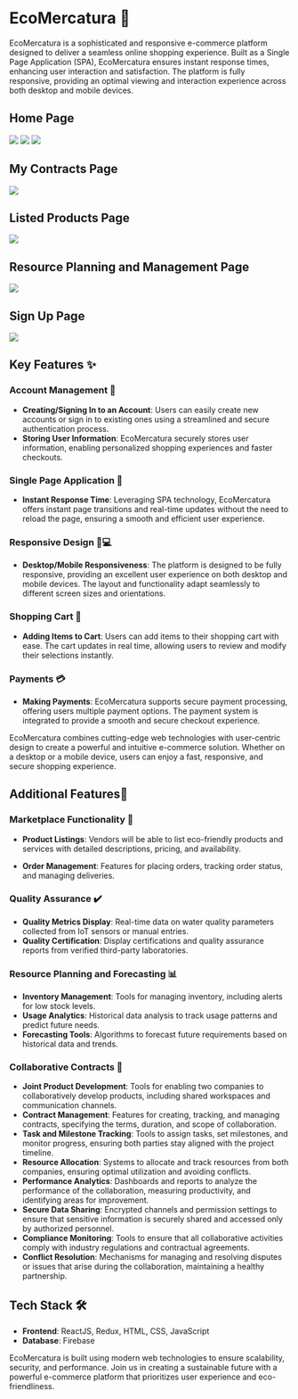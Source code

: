 # EcoMercatura 🌿

EcoMercatura is a sophisticated and responsive e-commerce platform designed to deliver a seamless online shopping experience. Built as a Single Page Application (SPA), EcoMercatura ensures instant response times, enhancing user interaction and satisfaction. The platform is fully responsive, providing an optimal viewing and interaction experience across both desktop and mobile devices.

## Home Page

<img src="./public/assets/background/homepageo.png">
<img src="./public/assets/background/Homepage2.png">
<img src="./public/assets/background/HomePage3.png">

## My Contracts Page

<img src="./public/assets/background/mycontracts.png">

## Listed Products Page

<img src="./public/assets/background/listed.png">

## Resource Planning and Management Page

<img src="./public/assets/background/resource.png">

## Sign Up Page

<img src="./public/assets/background/signup.png">

## Key Features ✨

### Account Management 👤

- **Creating/Signing In to an Account**: Users can easily create new accounts or sign in to existing ones using a streamlined and secure authentication process.
- **Storing User Information**: EcoMercatura securely stores user information, enabling personalized shopping experiences and faster checkouts.

### Single Page Application 🚀

- **Instant Response Time**: Leveraging SPA technology, EcoMercatura offers instant page transitions and real-time updates without the need to reload the page, ensuring a smooth and efficient user experience.

### Responsive Design 📱💻

- **Desktop/Mobile Responsiveness**: The platform is designed to be fully responsive, providing an excellent user experience on both desktop and mobile devices. The layout and functionality adapt seamlessly to different screen sizes and orientations.

### Shopping Cart 🛒

- **Adding Items to Cart**: Users can add items to their shopping cart with ease. The cart updates in real time, allowing users to review and modify their selections instantly.

### Payments 💳

- **Making Payments**: EcoMercatura supports secure payment processing, offering users multiple payment options. The payment system is integrated to provide a smooth and secure checkout experience.

EcoMercatura combines cutting-edge web technologies with user-centric design to create a powerful and intuitive e-commerce solution. Whether on a desktop or a mobile device, users can enjoy a fast, responsive, and secure shopping experience.

## Additional Features🚧

### Marketplace Functionality 🏬

- **Product Listings**: Vendors will be able to list eco-friendly products and services with detailed descriptions, pricing, and availability.

- **Order Management**: Features for placing orders, tracking order status, and managing deliveries.

### Quality Assurance ✔️

- **Quality Metrics Display**: Real-time data on water quality parameters collected from IoT sensors or manual entries.
- **Quality Certification**: Display certifications and quality assurance reports from verified third-party laboratories.

### Resource Planning and Forecasting 📊

- **Inventory Management**: Tools for managing inventory, including alerts for low stock levels.
- **Usage Analytics**: Historical data analysis to track usage patterns and predict future needs.
- **Forecasting Tools**: Algorithms to forecast future requirements based on historical data and trends.

### Collaborative Contracts 🤝

- **Joint Product Development**: Tools for enabling two companies to collaboratively develop products, including shared workspaces and communication channels.
- **Contract Management**: Features for creating, tracking, and managing contracts, specifying the terms, duration, and scope of collaboration.
- **Task and Milestone Tracking**: Tools to assign tasks, set milestones, and monitor progress, ensuring both parties stay aligned with the project timeline.
- **Resource Allocation**: Systems to allocate and track resources from both companies, ensuring optimal utilization and avoiding conflicts.
- **Performance Analytics**: Dashboards and reports to analyze the performance of the collaboration, measuring productivity, and identifying areas for improvement.
- **Secure Data Sharing**: Encrypted channels and permission settings to ensure that sensitive information is securely shared and accessed only by authorized personnel.
- **Compliance Monitoring**: Tools to ensure that all collaborative activities comply with industry regulations and contractual agreements.
- **Conflict Resolution**: Mechanisms for managing and resolving disputes or issues that arise during the collaboration, maintaining a healthy partnership.

## Tech Stack 🛠️

- **Frontend**: ReactJS, Redux, HTML, CSS, JavaScript
- **Database**: Firebase

EcoMercatura is built using modern web technologies to ensure scalability, security, and performance. Join us in creating a sustainable future with a powerful e-commerce platform that prioritizes user experience and eco-friendliness.
